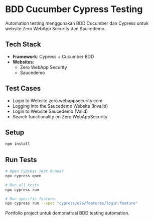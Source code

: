 # BDD Cucumber Cypress Testing
Automation testing menggunakan BDD Cucumber dan Cypress untuk website Zero WebApp Security dan Saucedemo.

## Tech Stack
- **Framework**: Cypress + Cucumber BDD
- **Websites**: 
  - Zero WebApp Security
  - Saucedemo

## Test Cases
- Login to Website zero.webappsecurity.com
- Logging into the Saucedemo Website (Invalid)
- Login to Website Saucedemo (Valid)
- Search functionality on Zero WebAppSecurity

## Setup
```bash
npm install
```

## Run Tests
```bash
# Open Cypress Test Runner
npx cypress open

# Run all tests
npx cypress run

# Run specific feature
npx cypress run --spec "cypress/e2e/features/login.feature"
```

Portfolio project untuk demonstrasi BDD testing automation.
